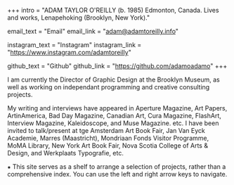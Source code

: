 +++
intro = "ADAM TAYLOR O'REILLY (b. 1985) Edmonton, Canada. Lives and works, Lenapehoking (Brooklyn, New York)."

email_text = "Email"
email_link = "adam@adamtoreilly.info"

instagram_text = "Instagram"
instagram_link = "https://www.instagram.com/adamtoreilly"

github_text = "Github"
github_link = "https://github.com/adamoadamo"
+++

I am currently the Director of Graphic Design at the Brooklyn Museum, as well as working on independant programming and creative consulting projects. 

My writing and interviews have appeared in Aperture Magazine, Art Papers, ArtinAmerica, Bad Day Magazine, Canadian Art, Cura Magazine, FlashArt, Interview Magazine, Kaleidoscope, and Muse Magazine. etc. I have been invited to talk/present at tge Amsterdam Art Book Fair, Jan Van Eyck Academie, Marres (Maastricht), Mondriaan Fonds Visitor Programme, MoMA Library, New York Art Book Fair, Nova Scotia College of Arts & Design, and Werkplaats Typografie, etc.  

&#8277; This site serves as a shelf to arrange a selection of projects, rather than a comprehensive index. You can use the left and right arrow keys to navigate.
